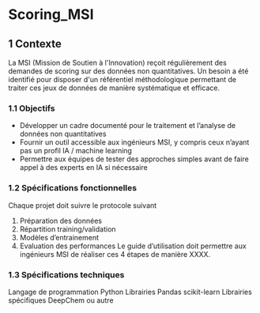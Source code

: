 # Scoring_MSI
## 1	Contexte
La MSI (Mission de Soutien à l'Innovation) reçoit régulièrement des demandes de scoring sur des données non quantitatives. Un besoin a été identifié pour disposer d'un référentiel méthodologique permettant de traiter ces jeux de données de manière systématique et efficace.
### 1.1	Objectifs
-	Développer un cadre documenté pour le traitement et l’analyse de données non quantitatives
-	Fournir un outil accessible aux ingénieurs MSI, y compris ceux n’ayant pas un profil IA / machine learning
-	Permettre aux équipes de tester des approches simples avant de faire appel à des experts en IA si nécessaire
### 1.2	Spécifications fonctionnelles
Chaque projet doit suivre le protocole suivant
1.	Préparation des données
2.	Répartition training/validation
3.	Modèles d’entrainement
4.	Evaluation des performances
Le guide d’utilisation doit permettre aux ingénieurs MSI de réaliser ces 4 étapes de manière XXXX.

### 1.3	Spécifications techniques

Langage de programmation	Python
Librairies	Pandas
scikit-learn
Librairies spécifiques	DeepChem ou autre

